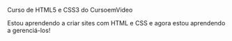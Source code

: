 
Curso de HTML5 e CSS3 do CursoemVideo

Estou aprendendo a criar sites com HTML e CSS e agora estou aprendendo a gerenciá-los!